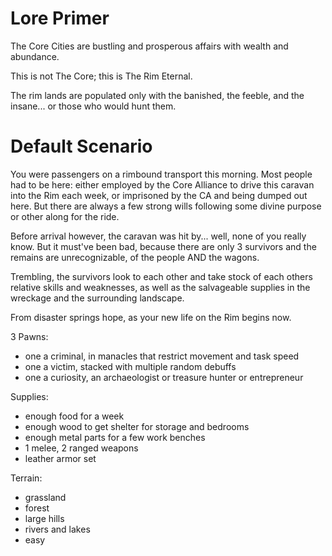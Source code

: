 Lore Primer
===========

The Core Cities are bustling and prosperous affairs with wealth and abundance.

This is not The Core; this is The Rim Eternal.

The rim lands are populated only with the banished, the feeble, and the insane... or those who would hunt them.

Default Scenario
================

You were passengers on a rimbound transport this morning. Most people had to be here: either employed by the Core Alliance to drive this caravan into the Rim each week, or imprisoned by the CA and being dumped out here. But there are always a few strong wills following some divine purpose or other along for the ride.

Before arrival however, the caravan was hit by... well, none of you really know. But it must've been bad, because there are only 3 survivors and the remains are unrecognizable, of the people AND the wagons.

Trembling, the survivors look to each other and take stock of each others relative skills and weaknesses, as well as the salvageable supplies in the wreckage and the surrounding landscape.

From disaster springs hope, as your new life on the Rim begins now.

3 Pawns:
- one a criminal, in manacles that restrict movement and task speed
- one a victim, stacked with multiple random debuffs
- one a curiosity, an archaeologist or treasure hunter or entrepreneur

Supplies:
- enough food for a week
- enough wood to get shelter for storage and bedrooms
- enough metal parts for a few work benches
- 1 melee, 2 ranged weapons
- leather armor set

Terrain:
- grassland
- forest
- large hills
- rivers and lakes
- easy
